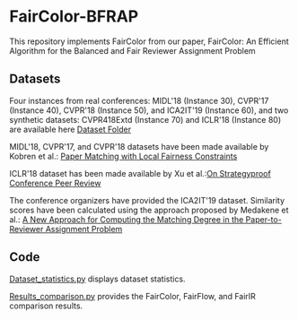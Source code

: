 # FairColor-BFRAP
This repository implements FairColor from our paper, FairColor: An Efficient Algorithm for the Balanced and Fair Reviewer Assignment Problem 

## Datasets
Four instances from real conferences: MIDL'18 (Instance 30), CVPR'17 (Instance 40), CVPR'18 (Instance 50), and ICA2IT'19 (Instance 60), and two synthetic datasets: CVPR418Extd (Instance 70) and ICLR'18 (Instance 80) are available here 
[Dataset Folder](https://drive.google.com/drive/folders/1dv10bSwwyUIAHLS5o9WAcboml6yd7GtL)

MIDL'18, CVPR'17, and CVPR'18 datasets have been made available by Kobren et al.: [Paper Matching with Local Fairness Constraints](https://github.com/iesl/fair-matching)

ICLR'18 dataset has been made available by Xu et al.:[On Strategyproof Conference Peer Review](https://github.com/xycforgithub/StrategyProof_Conference_Review)

The conference organizers have provided the ICA2IT'19 dataset. Similarity scores have been calculated using the approach proposed by Medakene et al.: [A New Approach for Computing the Matching Degree in the Paper-to-Reviewer Assignment Problem](https://doi.org/10.1109/ICTAACS48474.2019.8988127)

## Code
[Dataset_statistics.py](https://github.com/Neuronette213/FairColor-BFRAP/blob/main/Dataset_statistics.py) displays dataset statistics.

[Results_comparison.py](https://github.com/Neuronette213/FairColor-BFRAP/blob/main/Results_comparison.py) provides the FairColor, FairFlow, and FairIR comparison results. 
